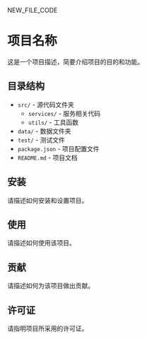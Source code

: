 NEW_FILE_CODE
# 项目名称

这是一个项目描述，简要介绍项目的目的和功能。

## 目录结构

- `src/` - 源代码文件夹
  - `services/` - 服务相关代码
  - `utils/` - 工具函数
- `data/` - 数据文件夹
- `test/` - 测试文件
- `package.json` - 项目配置文件
- `README.md` - 项目文档

## 安装

请描述如何安装和设置项目。

## 使用

请描述如何使用该项目。

## 贡献

请描述如何为该项目做出贡献。

## 许可证

请指明项目所采用的许可证。